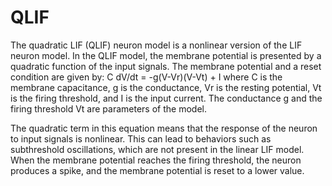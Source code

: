 <script src='https://cdnjs.cloudflare.com/ajax/libs/mathjax/2.7.4/MathJax.js?config=default'></script>

# QLIF

The quadratic LIF (QLIF) neuron model is a nonlinear version of the LIF neuron model. In the QLIF model, the membrane potential is presented by a quadratic function of the input signals. The membrane potential and a reset condition are given by:
C dV/dt = -g(V-Vr)(V-Vt) + I
where C is the membrane capacitance, g is the conductance, Vr is the resting potential, Vt is the firing threshold, and I is the input current. The conductance g and the firing threshold Vt are parameters of the model.

The quadratic term in this equation means that the response of the neuron to input signals is nonlinear. This can lead to behaviors such as subthreshold oscillations, which are not present in the linear LIF model.
When the membrane potential reaches the firing threshold, the neuron produces a spike, and the membrane potential is reset to a lower value. 

